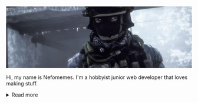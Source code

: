![](https://raw.githubusercontent.com/Nefomemes/Nefomemes/main/20210219_065852.png)

Hi, my name is Nefomemes. I'm a hobbyist junior web developer that loves making stuff.  
<details markdown="1">
  <summary>Read more</summary>
<h2>Mah GitHub stats</h2>

<img alt="Mah GitHub stats" src="https://github-readme-stats.vercel.app/api?username=Nefomemes"/>

<br/>
<details><summary>Click here to reveal detailed statistics</summary><img src="https://raw.githubusercontent.com/Nefomemes/Nefomemes/main/github-metrics.svg"/>
</details>

<h2>Languages</h2>
<ul>
<li>JavaScript / ECMAScript</li>
<li>Familiarity with Lua, however haven't worked on any single Lua project.</li>
<li>Some bits of Bash script, usually for workflows and stuff.</li>
</ul>

<h2>Tehcs I understand</h2>
These are tools, packages, softwares, and services that I understand.

- [VSCodium](https://vscodium.com/) - A fork of Visual Studio Code with privacy in mind.
- [Replit](https://repl.it/) - Advertises itself as a programming learning environment and RunKit on a larger scale. Works like Glitch as well.
- [Glitch](https://glitch.com)/ - Like Replit, but more dedicated to Node.js, it's pricing sucks, and how it will reload your Node process when a file have been changed is sucks, even with the `watch.json` config file.
- [Figma](https://figma.com/) - A website used to design UI/UX. I rarely use this though, not mobile friendly.
- [GitHub](https://github,com/) - Do you live under the rock?
- [ESlint](https://eslint.org/) - Lints JS codes.
- [MKdocs](https://mkdocs,org) - Makes documentation websites
- [Git](https://git-scm.com/) - The ultimate version control.
- [JSdoc](https://jsdoc.app/) - Generate the documentation of a JS library.
- [MongoDB](https://mongodb.org/) - One of the best NoSQL databases ot there.

## Projects
These are cool stuffs I have worked or currently working on.

[![Nefomemes/battlelog.js](https://github-readme-stats.vercel.app/api/pin/?username=Nefomemes&repo=battlelog.js&theme=angolia)](https://github.com/Nefomemes/battlelog.js)
[![Nefomemes/node-grau](https://github-readme-stats.vercel.app/api/pin/?username=Nefomemes&repo=node-grau)](https://github.com/Nefomemes/node-grau)
[![Nefomemes/betterlog-bf4](https://github-readme-stats.vercel.app/api/pin/?username=Nefomemes&repo=betterlog-bf4&theme=angolia)](https://github.com/Nefomemes/betterlog-bf4)
[![Nefomemes/Fortress](https://github-readme-stats.vercel.app/api/pin/?username=Nefomemes&repo=Fortress)](https://github.com/Nefomemes/Fortress)

There are much more, but I haven't much announced them. Checkout my GitHub repos!

## Static documentations
So, I forked some documentation repos that have sucky CSS and hosted them myself with mkdocs-material as the theme.

- [JSdoc](https://nefomemes.github.io/JSdoc) ([original site](https://jsdoc.app/))
- [PUEBI](https://nefomemes.github.io/puebi) ([original site](https://ivanlanin.github.io/puebi))

## Donation
Like what I'm doing, and want to support me financially? Well, I haven't got those fancy PayPal accounts but I do have e-wallets. If you live in Indonesia you should be know these e-wallet providers.

### GoPay

<img src="https://raw.githubusercontent.com/Nefomemes/Nefomemes/main/20210219_051942.png" height="300px">

If for some reasons you need to have my phone number to transfer the donation. Hit me up on email (nefothingy@hotmail.com) or Discord.

## Credits

- Thanks BrokenHelmet for the background image.

</details>
  
  
